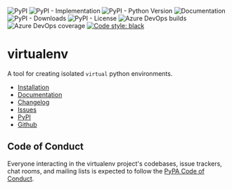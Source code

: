 ![PyPI](https://img.shields.io/pypi/v/virtualenv?style=flat-square)
![PyPI - Implementation](https://img.shields.io/pypi/implementation/virtualenv?style=flat-square)
![PyPI - Python Version](https://img.shields.io/pypi/pyversions/virtualenv?style=flat-square)
![Documentation](https://readthedocs.org/projects/virtualenv/badge/?version=latest&style=flat-square)
![PyPI - Downloads](https://img.shields.io/pypi/dm/virtualenv?style=flat-square)
![PyPI - License](https://img.shields.io/pypi/l/virtualenv?style=flat-square)
![Azure DevOps builds](https://img.shields.io/azure-devops/build/pypa/virtualenv/11?style=flat-square)
![Azure DevOps coverage](https://img.shields.io/azure-devops/coverage/pypa/virtualenv/11?style=flat-square)
[![Code style:
black](https://img.shields.io/badge/code%20style-black-000000.svg)](https://github.com/psf/black)

virtualenv
==========

A tool for creating isolated ``virtual`` python environments.

- [Installation](https://virtualenv.pypa.io/en/latest/installation.html)
- [Documentation](https://virtualenv.pypa.io)
- [Changelog](https://virtualenv.pypa.io/en/latest/changes.html)
- [Issues](https://github.com/pypa/virtualenv/issues)
- [PyPI](https://pypi.org/project/virtualenv)
- [Github](https://github.com/pypa/virtualenv)

Code of Conduct
---------------

Everyone interacting in the virtualenv project's codebases, issue trackers, chat rooms, and mailing lists is expected to
follow the [PyPA Code of Conduct](https://www.pypa.io/en/latest/code-of-conduct/).
